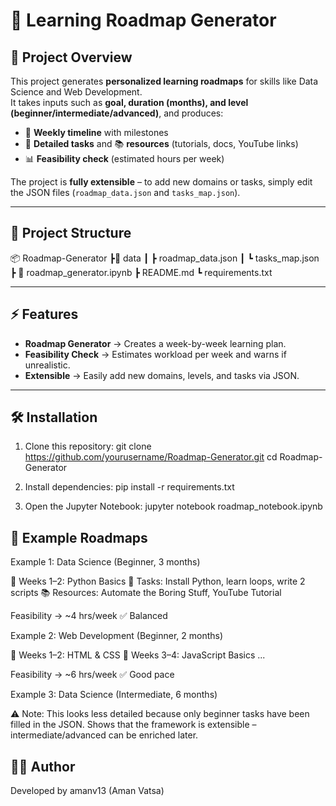 # 📘 Learning Roadmap Generator

## 🚀 Project Overview
This project generates **personalized learning roadmaps** for skills like Data Science and Web Development.  
It takes inputs such as **goal, duration (months), and level (beginner/intermediate/advanced)**, and produces:  
- 📅 **Weekly timeline** with milestones  
- 📝 **Detailed tasks** and 📚 **resources** (tutorials, docs, YouTube links)  
- 📊 **Feasibility check** (estimated hours per week)  

The project is **fully extensible** – to add new domains or tasks, simply edit the JSON files (`roadmap_data.json` and `tasks_map.json`).

---

## 📂 Project Structure
📦 Roadmap-Generator
┣📂 data
┃ ┣ roadmap_data.json 
┃ ┗ tasks_map.json 
┣ 📓 roadmap_generator.ipynb
┣ README.md
┗ requirements.txt

---

## ⚡ Features
- **Roadmap Generator** → Creates a week-by-week learning plan.  
- **Feasibility Check** → Estimates workload per week and warns if unrealistic.  
- **Extensible** → Easily add new domains, levels, and tasks via JSON.  

---

## 🛠️ Installation
1. Clone this repository:
   git clone https://github.com/yourusername/Roadmap-Generator.git
   cd Roadmap-Generator
   
3. Install dependencies:
   pip install -r requirements.txt
   
5. Open the Jupyter Notebook:
   jupyter notebook roadmap_notebook.ipynb
   

## 🧪 Example Roadmaps
Example 1: Data Science (Beginner, 3 months)

📘 Weeks 1–2: Python Basics
📝 Tasks: Install Python, learn loops, write 2 scripts
📚 Resources: Automate the Boring Stuff, YouTube Tutorial

Feasibility → ~4 hrs/week ✅ Balanced

Example 2: Web Development (Beginner, 2 months)

📘 Weeks 1–2: HTML & CSS
📘 Weeks 3–4: JavaScript Basics
...

Feasibility → ~6 hrs/week ✅ Good pace

Example 3: Data Science (Intermediate, 6 months)

⚠️ Note: This looks less detailed because only beginner tasks have been filled in the JSON.
Shows that the framework is extensible – intermediate/advanced can be enriched later.

## 👨‍💻 Author

Developed by amanv13 (Aman Vatsa)
